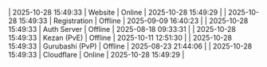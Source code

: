 | 2025-10-28 15:49:33 | Website | Online | 2025-10-28 15:49:29 |
| 2025-10-28 15:49:33 | Registration | Offline | 2025-09-09 16:40:23 |
| 2025-10-28 15:49:33 | Auth Server | Offline | 2025-08-18 09:33:31 |
| 2025-10-28 15:49:33 | Kezan (PvE) | Offline | 2025-10-11 12:51:30 |
| 2025-10-28 15:49:33 | Gurubashi (PvP) | Offline | 2025-08-23 21:44:06 |
| 2025-10-28 15:49:33 | Cloudflare | Online | 2025-10-28 15:49:29 |
